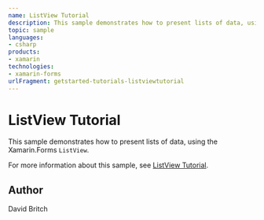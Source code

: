 ```yaml
---
name: ListView Tutorial
description: This sample demonstrates how to present lists of data, using the Xamarin.Forms `ListView`.  For more information about this sample, see [ListView T...
topic: sample
languages:
- csharp
products:
- xamarin
technologies:
- xamarin-forms
urlFragment: getstarted-tutorials-listviewtutorial
---
```

ListView Tutorial
=================

This sample demonstrates how to present lists of data, using the Xamarin.Forms `ListView`.

For more information about this sample, see [ListView Tutorial](https://docs.microsoft.com/xamarin/get-started/tutorials/listview/).

Author
------

David Britch
